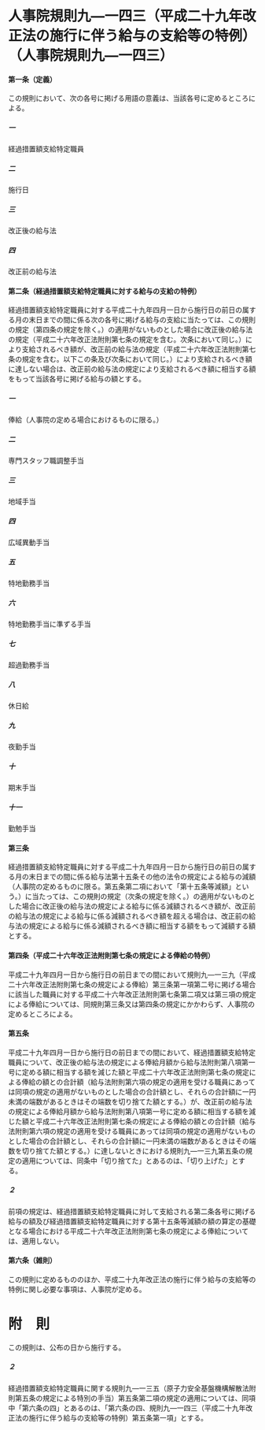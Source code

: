 # 人事院規則九―一四三（平成二十九年改正法の施行に伴う給与の支給等の特例）（人事院規則九―一四三）
#### 第一条（定義）
この規則において、次の各号に掲げる用語の意義は、当該各号に定めるところによる。
##### 一
経過措置額支給特定職員
##### 二
施行日
##### 三
改正後の給与法
##### 四
改正前の給与法
#### 第二条（経過措置額支給特定職員に対する給与の支給の特例）
経過措置額支給特定職員に対する平成二十九年四月一日から施行日の前日の属する月の末日までの間に係る次の各号に掲げる給与の支給に当たっては、この規則の規定（第四条の規定を除く。）の適用がないものとした場合に改正後の給与法の規定（平成二十六年改正法附則第七条の規定を含む。次条において同じ。）により支給されるべき額が、改正前の給与法の規定（平成二十六年改正法附則第七条の規定を含む。以下この条及び次条において同じ。）により支給されるべき額に達しない場合は、改正前の給与法の規定により支給されるべき額に相当する額をもって当該各号に掲げる給与の額とする。
##### 一
俸給（人事院の定める場合におけるものに限る。）
##### 二
専門スタッフ職調整手当
##### 三
地域手当
##### 四
広域異動手当
##### 五
特地勤務手当
##### 六
特地勤務手当に準ずる手当
##### 七
超過勤務手当
##### 八
休日給
##### 九
夜勤手当
##### 十
期末手当
##### 十一
勤勉手当
#### 第三条
経過措置額支給特定職員に対する平成二十九年四月一日から施行日の前日の属する月の末日までの間に係る給与法第十五条その他の法令の規定による給与の減額（人事院の定めるものに限る。第五条第二項において「第十五条等減額」という。）に当たっては、この規則の規定（次条の規定を除く。）の適用がないものとした場合に改正後の給与法の規定による給与に係る減額されるべき額が、改正前の給与法の規定による給与に係る減額されるべき額を超える場合は、改正前の給与法の規定による給与に係る減額されるべき額に相当する額をもって減額する額とする。
#### 第四条（平成二十六年改正法附則第七条の規定による俸給の特例）
平成二十九年四月一日から施行日の前日までの間において規則九―一三九（平成二十六年改正法附則第七条の規定による俸給）第三条第一項第二号に掲げる場合に該当した職員に対する平成二十六年改正法附則第七条第二項又は第三項の規定による俸給については、同規則第三条又は第四条の規定にかかわらず、人事院の定めるところによる。
#### 第五条
平成二十九年四月一日から施行日の前日までの間において、経過措置額支給特定職員について、改正後の給与法の規定による俸給月額から給与法附則第八項第一号に定める額に相当する額を減じた額と平成二十六年改正法附則第七条の規定による俸給の額との合計額（給与法附則第六項の規定の適用を受ける職員にあっては同項の規定の適用がないものとした場合の合計額とし、それらの合計額に一円未満の端数があるときはその端数を切り捨てた額とする。）が、改正前の給与法の規定による俸給月額から給与法附則第八項第一号に定める額に相当する額を減じた額と平成二十六年改正法附則第七条の規定による俸給の額との合計額（給与法附則第六項の規定の適用を受ける職員にあっては同項の規定の適用がないものとした場合の合計額とし、それらの合計額に一円未満の端数があるときはその端数を切り捨てた額とする。）に達しないときにおける規則九―一三九第五条の規定の適用については、同条中「切り捨てた」とあるのは、「切り上げた」とする。
##### ２
前項の規定は、経過措置額支給特定職員に対して支給される第二条各号に掲げる給与の額及び経過措置額支給特定職員に対する第十五条等減額の額の算定の基礎となる場合における平成二十六年改正法附則第七条の規定による俸給については、適用しない。
#### 第六条（雑則）
この規則に定めるもののほか、平成二十九年改正法の施行に伴う給与の支給等の特例に関し必要な事項は、人事院が定める。
# 附　則
この規則は、公布の日から施行する。
##### ２
経過措置額支給特定職員に関する規則九―一三五（原子力安全基盤機構解散法附則第五条の規定による特別の手当）第五条第二項の規定の適用については、同項中「第六条の四」とあるのは、「第六条の四、規則九―一四三（平成二十九年改正法の施行に伴う給与の支給等の特例）第五条第一項」とする。
